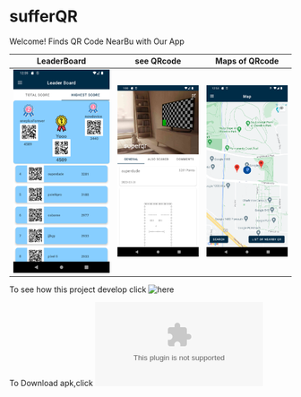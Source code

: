 # sufferQR

Welcome! Finds QR Code NearBu with Our App


| LeaderBoard                                                                                               | see QRcode | Maps of QRcode |
| -------------------------------------------------------------------------------------------------- | ---- | ---- |
| ![LeaderBoard](https://github.com/CMPUT301W23T37/sufferQR/blob/main/doc/part4/readme_image/LeaderBoard.png) | ![See Your Qr Code](https://github.com/CMPUT301W23T37/sufferQR/blob/main/doc/part4/readme_image/QRcodes.png)     | ![See Surrounding Qr Code](https://github.com/CMPUT301W23T37/sufferQR/blob/main/doc/part4/readme_image/mapsActivity.png)     |


To see how this project develop click ![here](https://github.com/CMPUT301W23T37/sufferQR/wiki)

To Download apk,click ![here](https://github.com/CMPUT301W23T37/sufferQR/releases/download/Release/sufferQR.apk) 